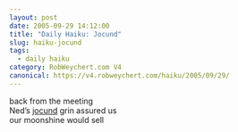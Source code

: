 ```yaml
---
layout: post
date: 2005-09-29 14:12:00
title: "Daily Haiku: Jocund"
slug: haiku-jocund
tags:
  - daily haiku
category: RobWeychert.com V4
canonical: https://v4.robweychert.com/haiku/2005/09/29/
---
```


back from the meeting  
Ned’s [jocund](http://dictionary.reference.com/wordoftheday/archive/2005/09/29.html) grin assured us  
our moonshine would sell